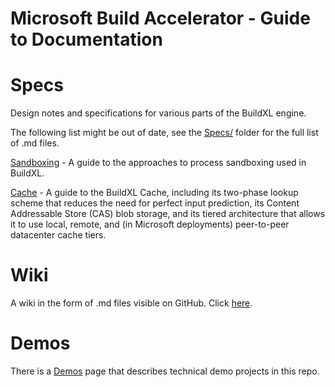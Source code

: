 # Microsoft Build Accelerator - Guide to Documentation

# Specs
Design notes and specifications for various parts of the BuildXL engine.

The following list might be out of date, see the [Specs/](Specs/) folder for the full list of .md files.

[Sandboxing](Specs/Sandboxing.md) - A guide to the approaches to process sandboxing used in BuildXL.

[Cache](../Public/Src/Cache/README.md) - A guide to the BuildXL Cache, including its two-phase lookup scheme that reduces the need for perfect input prediction, its Content Addressable Store (CAS) blob storage, and its tiered architecture that allows it to use local, remote, and (in Microsoft deployments) peer-to-peer datacenter cache tiers.

# Wiki
A wiki in the form of .md files visible on GitHub. Click [here](Wiki/INDEX.md).

# Demos
There is a [Demos](../Public/Src/Demos/Demos.md) page that describes technical demo projects in this repo.
